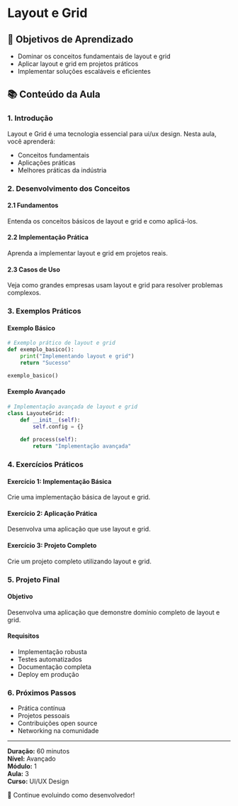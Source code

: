 # Layout e Grid

## 🎯 Objetivos de Aprendizado
- Dominar os conceitos fundamentais de layout e grid
- Aplicar layout e grid em projetos práticos
- Implementar soluções escaláveis e eficientes

## 📚 Conteúdo da Aula

### 1. Introdução
Layout e Grid é uma tecnologia essencial para ui/ux design. Nesta aula, você aprenderá:

- Conceitos fundamentais
- Aplicações práticas
- Melhores práticas da indústria

### 2. Desenvolvimento dos Conceitos

#### 2.1 Fundamentos
Entenda os conceitos básicos de layout e grid e como aplicá-los.

#### 2.2 Implementação Prática
Aprenda a implementar layout e grid em projetos reais.

#### 2.3 Casos de Uso
Veja como grandes empresas usam layout e grid para resolver problemas complexos.

### 3. Exemplos Práticos

#### Exemplo Básico
```python
# Exemplo prático de layout e grid
def exemplo_basico():
    print("Implementando layout e grid")
    return "Sucesso"

exemplo_basico()
```

#### Exemplo Avançado
```python
# Implementação avançada de layout e grid
class LayouteGrid:
    def __init__(self):
        self.config = {}
    
    def process(self):
        return "Implementação avançada"
```

### 4. Exercícios Práticos

#### Exercício 1: Implementação Básica
Crie uma implementação básica de layout e grid.

#### Exercício 2: Aplicação Prática
Desenvolva uma aplicação que use layout e grid.

#### Exercício 3: Projeto Completo
Crie um projeto completo utilizando layout e grid.

### 5. Projeto Final

#### Objetivo
Desenvolva uma aplicação que demonstre domínio completo de layout e grid.

#### Requisitos
- Implementação robusta
- Testes automatizados
- Documentação completa
- Deploy em produção

### 6. Próximos Passos

- Prática contínua
- Projetos pessoais
- Contribuições open source
- Networking na comunidade

---

**Duração:** 60 minutos  
**Nível:** Avançado  
**Módulo:** 1  
**Aula:** 3  
**Curso:** UI/UX Design

🎉 Continue evoluindo como desenvolvedor!
